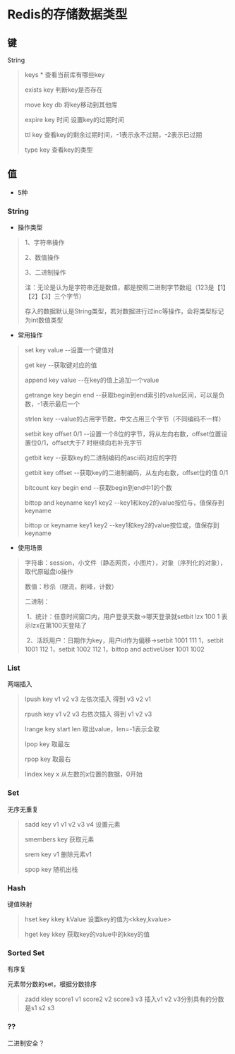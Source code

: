 # Redis的存储数据类型

## 键

String

> keys * 查看当前库有哪些key
>
> exists key 判断key是否存在
>
> move key db 将key移动到其他库
>
> expire key 时间 设置key的过期时间
>
> ttl key 查看key的剩余过期时间，-1表示永不过期，-2表示已过期
>
> type key 查看key的类型

## 值

* 5种

### String 

* 操作类型

> 1、字符串操作
>
> 2、数值操作
>
> 3、二进制操作
>
> 注：无论是认为是字符串还是数值，都是按照二进制字节数组（123是【1】【2】【3】三个字节）
>
> ​		存入的数据默认是String类型，若对数据进行过inc等操作，会将类型标记为int数值类型

* 常用操作

> set key value  								--设置一个键值对
>
> get key											--获取键对应的值	
>
> append key value				 		--在key的值上追加一个value
>
> getrange key begin end			  --获取begin到end索引的value区间，可以是负数，-1表示最后一个
>
> strlen key									  --value的占用字节数，中文占用三个字节（不同编码不一样）
>
> setbit key offset 0/1					--设置一个8位的字节，将从左向右数，offset位置设置位0/1，offset大于7														  时继续向右补充字节
>
> getbit key									  --获取key的二进制编码的ascii码对应的字符
>
> getbit key offset						   --获取key的二进制编码，从左向右数，offset位的值 0/1
>
> bitcount key begin end			   --获取begin到end中1的个数
>
> bittop and keyname key1 key2 --key1和key2的value按位与，值保存到keyname
>
> bittop or keyname key1 key2    --key1和key2的value按位或，值保存到keyname

* 使用场景

> 字符串：session，小文件（静态网页，小图片），对象（序列化的对象），取代原磁盘io操作
>
>  数值：秒杀（限流，削峰，计数）
>
> 二进制：
>
> ​	1、统计：任意时间窗口内，用户登录天数->哪天登录就setbit lzx 100 1 表示lzx在第100天登陆了
>
> ​    2、活跃用户：日期作为key，用户id作为偏移->setbit 1001 111 1，setbit 1001 112 1，setbit 1002 112 1，bittop and activeUser 1001 1002 

### List

两端插入

> lpush key v1 v2 v3 左依次插入 得到 v3 v2 v1
>
> rpush key v1 v2 v3 右依次插入 得到 v1 v2 v3
>
> lrange key start len 取出value，len=-1表示全取
>
> lpop key 取最左
>
> rpop key 取最右
>
> lindex key x 从左数的x位置的数据，0开始

### Set

无序无重复

> sadd key v1 v1 v2 v3 v4 设置元素
>
> smembers key 获取元素
>
> srem key v1 删除元素v1
>
> spop key 随机出栈

### Hash

键值映射

> hset key kkey kValue 设置key的值为<kkey,kvalue>
>
> hget key kkey 获取key的value中的kkey的值

### Sorted Set

有序复

元素带分数的set，根据分数排序

> zadd kley score1 v1 score2 v2 score3 v3 插入v1 v2 v3分别具有的分数是s1 s2 s3

### ??

二进制安全？